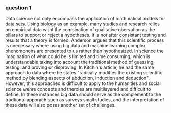 ### question 1

Data science not only encompass the application of mathmatical models for data sets. Using biology as an example, many studies and research relies on empirical data witht the combination of qualitative obervation as the pillars to support or reject a hypotheses. It is not after consistant testing and results that a theory is formed. Anderson argues that this scientific process is unecessary where using big data and machine learning complex phenomonons are presented to us rather than hypothesized. In science the imagination of what could be is limited and time consuming, which is understandable taking into account the traditional method of guessing, testing, and proving or disproving. In Kitchin's article, he had the same approach to data where he states "radically modifies the existing scientific method by blending aspects of abduction, induction and deduction". However, this approached is difficult to apply to the humanities and social science wehre concepts and theroies are multilayered and difficult to define. In these instances big data should serve as the complement to the tradtional apporach such as surveys small studies, and the interpretation of these data will also poses another set of challenges.
